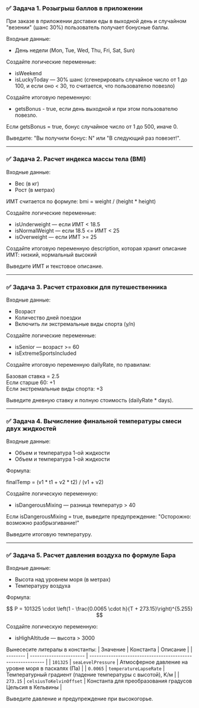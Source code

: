 ### ✅ **Задача 1. Розыгрыш баллов в приложении**

При заказе в приложении доставки еды в выходной день и случайном "везении" (шанс 30%) пользователь получает бонусные баллы.

Входные данные:
* День недели (Mon, Tue, Wed, Thu, Fri, Sat, Sun)

Создайте логические переменные:

* isWeekend
* isLuckyToday — 30% шанс (сгенерировать случайное число от 1 до 100, и если оно < 30, то считается, что пользователю повезло)

Создайте итоговую переменную:

* getsBonus - true, если день выходной и при этом пользователю повезло.

Если getsBonus = true, бонус случайное число от 1 до 500, иначе 0.

Выведите: "Вы получили бонус: N" или "В следующий раз повезет!".

---

### ✅ **Задача 2. Расчет индекса массы тела (BMI)**

Входные данные:
* Вес (в кг) 
* Рост (в метрах)

ИМТ считается по формуле: bmi = weight / (height * height)

Создайте логические переменные:

* isUnderweight — если ИМТ < 18.5
* isNormalWeight — если 18.5 <= ИМТ < 25
* isOverweight — если ИМТ >= 25

Создайте итоговую переменную description, которая хранит описание ИМТ: низкий, нормальный высокий

Выведите ИМТ и текстовое описание.

---

### ✅ **Задача 3. Расчет страховки для путешественника**

Входные данные:

* Возраст
* Количество дней поездки
* Включить ли экстремальные виды спорта (y/n)

Создайте логические переменные:

* isSenior — возраст >= 60
* isExtremeSportsIncluded

Создайте итоговую переменную dailyRate, по правилам:

Базовая ставка = 2.5  
Если старше 60: +1  
Если экстремальные виды спорта: +3

Выведите дневную ставку и полную стоимость (dailyRate * days).

---

### ✅ **Задача 4. Вычисление финальной температуры смеси двух жидкостей**

Входные данные:
* Объем и температура 1-ой жидкости
* Объем и температура 1-ой жидкости

Формула:

finalTemp = (v1 * t1 + v2 * t2) / (v1 + v2)

Создайте логическую переменную:

* isDangerousMixing — разница температур > 40

Если isDangerousMixing = true, выведите предупреждение: "Осторожно: возможно разбрызгивание!"

Выведите итоговую температуру.

---

### ✅ **Задача 5. Расчет давления воздуха по формуле Бара**

Входные данные:

* Высота над уровнем моря (в метрах)
* Температуру воздуха

Формула:

$$
P = 101325 \cdot \left(1 - \frac{0.0065 \cdot h}{T + 273.15}\right)^{5.255}
$$

Создайте логическую переменную:

* isHighAltitude — высота > 3000

Вынесесите литералы в константы:
| Значение | Константа               | Описание                                                    |
| -------- | ----------------------- | ----------------------------------------------------------- |
| `101325` | `seaLevelPressure`      | Атмосферное давление на уровне моря в паскалях (Па)         |
| `0.0065` | `temperatureLapseRate`  | Температурный градиент (падение температуры с высотой), K/м |
| `273.15` | `celsiusToKelvinOffset` | Константа для преобразования градусов Цельсия в Кельвины    |


Выведите давление и предупреждение при высокогорье.